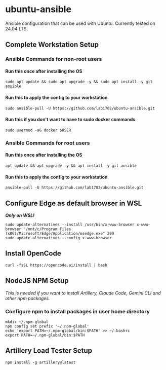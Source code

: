 # ubuntu-ansible

Ansible configuration that can be used with Ubuntu. Currently tested on 24.04 LTS.

## Complete Workstation Setup

### Ansible Commands for non-root users

#### Run this once after installing the OS

    sudo apt update && sudo apt upgrade -y && sudo apt install -y git ansible

#### Run this to apply the config to your workstation

    sudo ansible-pull -U https://github.com/lab1702/ubuntu-ansible.git

#### Run this if you don't want to have to sudo docker commands

    sudo usermod -aG docker $USER

### Ansible Commands for root users

#### Run this once after installing the OS

    apt update && apt upgrade -y && apt install -y git ansible

#### Run this to apply the config to your workstation

    ansible-pull -U https://github.com/lab1702/ubuntu-ansible.git

## Configure Edge as default browser in WSL

***Only on WSL!***

    sudo update-alternatives --install /usr/bin/x-www-browser x-www-browser "/mnt/c/Program Files (x86)/Microsoft/Edge/Application/msedge.exe" 200
    sudo update-alternatives --config x-www-browser

## Install OpenCode

    curl -fsSL https://opencode.ai/install | bash

## NodeJS NPM Setup

*This is needed if you want to install Artillery, Claude Code, Gemini CLI and other npm packages.*

### Configure npm to install packages in user home directory

    mkdir ~/.npm-global
    npm config set prefix '~/.npm-global'
    echo 'export PATH=~/.npm-global/bin:$PATH' >> ~/.bashrc
    export PATH=~/.npm-global/bin:$PATH

## Artillery Load Tester Setup

    npm install -g artillery@latest
